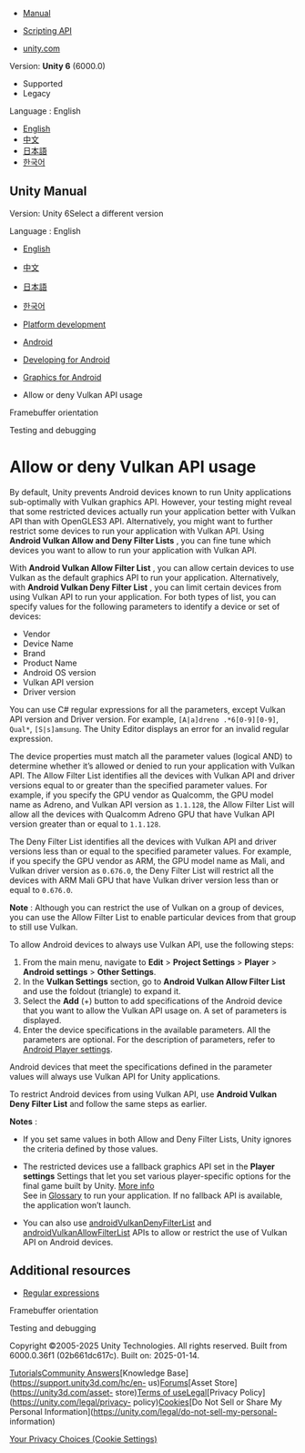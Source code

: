 [](https://docs.unity3d.com)

  * [Manual](../Manual/index.html)
  * [Scripting API](../ScriptReference/index.html)

  * [unity.com](https://unity.com/)

Version: **Unity 6** (6000.0)

  * Supported
  * Legacy

Language : English

  * [English](/Manual/allow-deny-vulkan-usage.html)
  * [中文](/cn/current/Manual/allow-deny-vulkan-usage.html)
  * [日本語](/ja/current/Manual/allow-deny-vulkan-usage.html)
  * [한국어](/kr/current/Manual/allow-deny-vulkan-usage.html)

[](https://docs.unity3d.com)

## Unity Manual

Version: Unity 6Select a different version

Language : English

  * [English](/Manual/allow-deny-vulkan-usage.html)
  * [中文](/cn/current/Manual/allow-deny-vulkan-usage.html)
  * [日本語](/ja/current/Manual/allow-deny-vulkan-usage.html)
  * [한국어](/kr/current/Manual/allow-deny-vulkan-usage.html)

  * [Platform development ](PlatformSpecific.html)
  * [Android](android.html)
  * [Developing for Android](android-developing.html)
  * [Graphics for Android](android-graphics.html)
  * Allow or deny Vulkan API usage

[](vulkan-swapchain-pre-rotation.html)

Framebuffer orientation

[](android-testing-and-debugging.html)

Testing and debugging

# Allow or deny Vulkan API usage

By default, Unity prevents Android devices known to run Unity applications
sub-optimally with Vulkan graphics API. However, your testing might reveal
that some restricted devices actually run your application better with Vulkan
API than with OpenGLES3 API. Alternatively, you might want to further restrict
some devices to run your application with Vulkan API. Using **Android Vulkan
Allow and Deny Filter Lists** , you can fine tune which devices you want to
allow to run your application with Vulkan API.

With **Android Vulkan Allow Filter List** , you can allow certain devices to
use Vulkan as the default graphics API to run your application. Alternatively,
with **Android Vulkan Deny Filter List** , you can limit certain devices from
using Vulkan API to run your application. For both types of list, you can
specify values for the following parameters to identify a device or set of
devices:

  * Vendor
  * Device Name
  * Brand
  * Product Name
  * Android OS version
  * Vulkan API version
  * Driver version

You can use C# regular expressions for all the parameters, except Vulkan API
version and Driver version. For example, `[A|a]dreno .*6[0-9][0-9]`, `Qual*`,
`[S|s]amsung`. The Unity Editor displays an error for an invalid regular
expression.

The device properties must match all the parameter values (logical AND) to
determine whether it’s allowed or denied to run your application with Vulkan
API. The Allow Filter List identifies all the devices with Vulkan API and
driver versions equal to or greater than the specified parameter values. For
example, if you specify the GPU vendor as Qualcomm, the GPU model name as
Adreno, and Vulkan API version as `1.1.128`, the Allow Filter List will allow
all the devices with Qualcomm Adreno GPU that have Vulkan API version greater
than or equal to `1.1.128`.

The Deny Filter List identifies all the devices with Vulkan API and driver
versions less than or equal to the specified parameter values. For example, if
you specify the GPU vendor as ARM, the GPU model name as Mali, and Vulkan
driver version as `0.676.0`, the Deny Filter List will restrict all the
devices with ARM Mali GPU that have Vulkan driver version less than or equal
to `0.676.0`.

**Note** : Although you can restrict the use of Vulkan on a group of devices,
you can use the Allow Filter List to enable particular devices from that group
to still use Vulkan.

To allow Android devices to always use Vulkan API, use the following steps:

  1. From the main menu, navigate to **Edit** > **Project Settings** > **Player** > **Android settings** > **Other Settings**.
  2. In the **Vulkan Settings** section, go to **Android Vulkan Allow Filter List** and use the foldout (triangle) to expand it.
  3. Select the **Add** (+) button to add specifications of the Android device that you want to allow the Vulkan API usage on. A set of parameters is displayed.
  4. Enter the device specifications in the available parameters. All the parameters are optional. For the description of parameters, refer to [Android Player settings](class-PlayerSettingsAndroid.html#DenyFilterList).

Android devices that meet the specifications defined in the parameter values
will always use Vulkan API for Unity applications.

To restrict Android devices from using Vulkan API, use **Android Vulkan Deny
Filter List** and follow the same steps as earlier.

**Notes** :

  * If you set same values in both Allow and Deny Filter Lists, Unity ignores the criteria defined by those values.
  * The restricted devices use a fallback graphics API set in the **Player settings** Settings that let you set various player-specific options for the final game built by Unity. [More info](class-PlayerSettings.html)  
See in [Glossary](Glossary.html#PlayerSettings) to run your application. If no
fallback API is available, the application won’t launch.

  * You can also use [androidVulkanDenyFilterList](../ScriptReference/PlayerSettings.Android-androidVulkanDenyFilterList.html) and [androidVulkanAllowFilterList](../ScriptReference/PlayerSettings.Android-androidVulkanAllowFilterList.html) APIs to allow or restrict the use of Vulkan API on Android devices.

## Additional resources

  * [Regular expressions](https://learn.microsoft.com/en-us/dotnet/standard/base-types/regular-expressions)

[](vulkan-swapchain-pre-rotation.html)

Framebuffer orientation

[](android-testing-and-debugging.html)

Testing and debugging

Copyright ©2005-2025 Unity Technologies. All rights reserved. Built from
6000.0.36f1 (02b661dc617c). Built on: 2025-01-14.

[Tutorials](https://learn.unity.com/)[Community
Answers](https://answers.unity3d.com)[Knowledge
Base](https://support.unity3d.com/hc/en-
us)[Forums](https://forum.unity3d.com)[Asset Store](https://unity3d.com/asset-
store)[Terms of
use](https://docs.unity3d.com/Manual/TermsOfUse.html)[Legal](https://unity.com/legal)[Privacy
Policy](https://unity.com/legal/privacy-
policy)[Cookies](https://unity.com/legal/cookie-policy)[Do Not Sell or Share
My Personal Information](https://unity.com/legal/do-not-sell-my-personal-
information)

[Your Privacy Choices (Cookie Settings)](javascript:void\(0\);)


